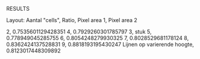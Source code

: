 RESULTS

Layout: Aantal "cells", Ratio, Pixel area 1, Pixel area 2

2, 0.7535601129428351
4, 0.7929260301785797
3, stuk
5, 0.778949045285755
6, 0.8054248279930325
7, 0.8028529681178124
8, 0.8362424137528831
9, 0.8818193195430247
Lijnen op varierende hoogte, 0.8123017448309892